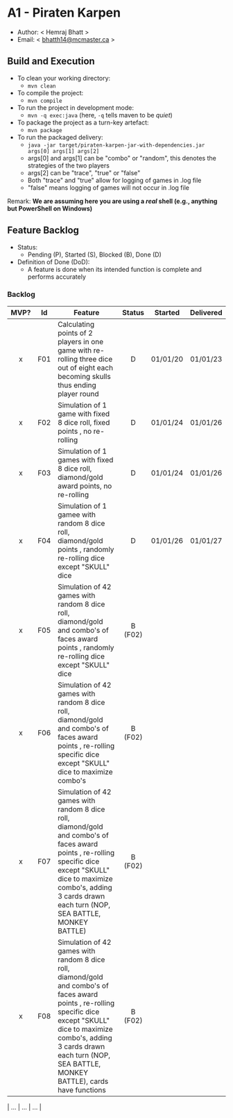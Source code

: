 # A1 - Piraten Karpen

  * Author: < Hemraj Bhatt >
  * Email: < bhatth14@mcmaster.ca >

## Build and Execution

  * To clean your working directory:
    * `mvn clean`
  * To compile the project:
    * `mvn compile`
  * To run the project in development mode:
    * `mvn -q exec:java` (here, `-q` tells maven to be _quiet_)
  * To package the project as a turn-key artefact:
    * `mvn package`
  * To run the packaged delivery:
    * `java -jar target/piraten-karpen-jar-with-dependencies.jar args[0] args[1] args[2]`
    * args[0] and args[1] can be "combo" or "random", this denotes the strategies of the two players
    * args[2] can be "trace", "true" or "false"
    * Both "trace" and "true" allow for logging of games in .log file 
    * "false" means logging of games will not occur in .log file

Remark: **We are assuming here you are using a _real_ shell (e.g., anything but PowerShell on Windows)**

## Feature Backlog

 * Status: 
   * Pending (P), Started (S), Blocked (B), Done (D)
 * Definition of Done (DoD):
   * A feature is done when its intended function is complete and performs accurately

### Backlog 

| MVP? | Id  | Feature  | Status  |  Started  | Delivered |
| :-:  |:-:  |---       | :-:     | :-:       | :-:       |
| x   | F01 | Calculating points of 2 players in one game with re-rolling three dice out of eight each becoming skulls thus ending player round |  D | 01/01/20 | 01/01/23  |
| x   | F02 | Simulation of 1 game with fixed 8 dice roll,  fixed points , no re-rolling  |  D |  01/01/24 | 01/01/26  |
| x   | F03 | Simulation of 1 games with fixed 8 dice roll, diamond/gold award points, no re-rolling |  D  | 01/01/24 | 01/01/26 |
| x   | F04 | Simulation of 1 gamee with random 8 dice roll, diamond/gold points , randomly re-rolling dice except "SKULL" dice | D | 01/01/26 | 01/01/27 |
| x   | F05 | Simulation of 42 games with random 8 dice roll, diamond/gold and combo's of faces award points , randomly re-rolling dice except "SKULL" dice | B (F02) | 
| x   | F06 | Simulation of 42 games with random 8 dice roll, diamond/gold and combo's of faces award points , re-rolling specific dice except "SKULL" dice to maximize combo's | B (F02) |
| x   | F07 | Simulation of 42 games with random 8 dice roll, diamond/gold and combo's of faces award points , re-rolling specific dice except "SKULL" dice to maximize combo's, adding 3 cards drawn each turn (NOP, SEA BATTLE, MONKEY BATTLE) | B (F02) |
| x   | F08 | Simulation of 42 games with random 8 dice roll, diamond/gold and combo's of faces award points , re-rolling specific dice except "SKULL" dice to maximize combo's, adding 3 cards drawn each turn (NOP, SEA BATTLE, MONKEY BATTLE), cards have functions | B (F02) |








| ... | ... | ... |

